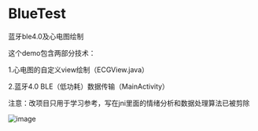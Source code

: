 # BlueTest
蓝牙ble4.0及心电图绘制

这个demo包含两部分技术：

1.心电图的自定义view绘制（ECGView.java）

2.蓝牙4.0 BLE（低功耗）数据传输（MainActivity）

注意：改项目只用于学习参考，写在jni里面的情绪分析和数据处理算法已被剪除

![image](https://github.com/BitToNet/BlueTest/blob/master/demo.gif)
